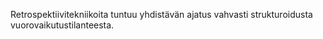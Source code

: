 Retrospektiivitekniikoita tuntuu yhdistävän ajatus vahvasti strukturoidusta vuorovaikutustilanteesta.
